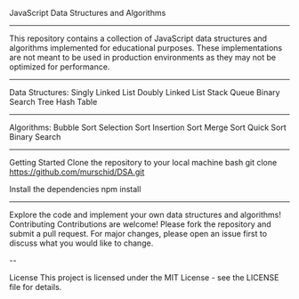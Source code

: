 JavaScript Data Structures and Algorithms

---

This repository contains a collection of JavaScript data structures and algorithms implemented for educational purposes. These implementations are not meant to be used in production environments as they may not be optimized for performance.

---

Data Structures:
Singly Linked List
Doubly Linked List
Stack
Queue
Binary Search Tree
Hash Table

---

Algorithms:
Bubble Sort
Selection Sort
Insertion Sort
Merge Sort
Quick Sort
Binary Search

---

Getting Started
Clone the repository to your local machine
bash
git clone https://github.com/murschid/DSA.git

Install the dependencies
npm install

---

Explore the code and implement your own data structures and algorithms!
Contributing
Contributions are welcome! Please fork the repository and submit a pull request. For major changes, please open an issue first to discuss what you would like to change.

--

License
This project is licensed under the MIT License - see the LICENSE file for details.